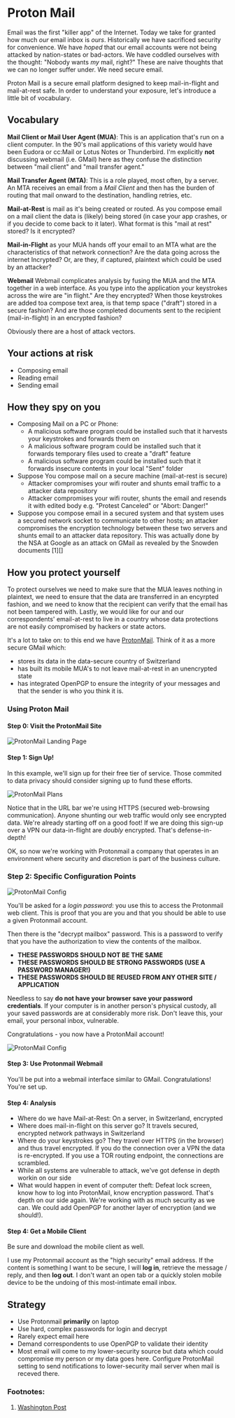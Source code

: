 # Proton Mail

Email was the first "killer app" of the Internet. Today we take for granted how
much *our* email inbox is *ours*. Historically we have sacrificed security for
convenience. We have *hoped* that our email accounts were not being attacked by
nation-states or bad-actors. We have coddled ourselves with the thought:
"Nobody wants *my* mail, right?" These are naive thoughts that we can no longer
suffer under. We need secure email.

Proton Mail is a secure email platform designed to keep mail-in-flight and
mail-at-rest safe. In order to understand your exposure, let's introduce a
little bit of vocabulary.

## Vocabulary

**Mail Client or Mail User Agent (MUA)**: This is an application that's run on
a client computer. In the 90's mail applications of this variety would have
been Eudora or cc:Mail or Lotus Notes or Thunderbird. I'm explicitly **not**
discussing webmail (i.e.  GMail) here as they confuse the distinction between
"mail client" and "mail transfer agent."

**Mail Transfer Agent (MTA)**: This is a role played, most often, by a server.
An MTA receives an email from a _Mail Client_ and then has the burden of
routing that mail onward to the destination, handling retries, etc.

**Mail-at-Rest** is mail as it's being created or routed. As you compose email
on a mail client the data is (likely) being stored (in case your app crashes,
or if you decide to come back to it later). What format is this "mail at rest"
stored? Is it encrypted?

**Mail-in-Flight** as your MUA hands off your email to an MTA what are the
characteristics of that network connection? Are the data going across the
internet Incrypted? Or, are they, if captured, plaintext which could be used by
an attacker?

**Webmail** Webmail complicates analysis by fusing the MUA and the MTA together
in a web interface. As you type into the application your keystrokes across the
wire are "in flight." Are they encrypted? When those keystrokes are added toa
compose text area, is that temp space ("draft") stored in a secure fashion? And
are those completed documents sent to the recipient (mail-in-flight) in an
encrypted fashion?

Obviously there are a host of attack vectors.

## Your actions at risk

* Composing email
* Reading email
* Sending email

## How they spy on you

* Composing Mail on a PC or Phone:
  * A malicious software program could be installed such that it harvests your keystrokes and forwards them on
  * A malicious software program could be installed such that it forwards temporary files used to create a "draft" feature
  * A malicious software program could be installed such that it forwards insecure contents in your local "Sent" folder
* Suppose You compose mail on a secure machine (mail-at-rest is secure)
  * Attacker compromises your wifi router and shunts email traffic to a attacker data repository
  * Attacker compromises your wifi router, shunts the email and resends it with edited body e.g. "Protest Canceled" or "Abort: Danger!"
* Suppose you compose email in a secured system and that system uses a
  secured network socket to communicate to other hosts; an attacker compromises
  the encryption technology between these two servers and shunts email to an
  attacker data repository. This was actually done by the NSA at Google as an
  attack on GMail as revealed by the Snowden documents [1][]

## How you protect yourself

To protect ourselves we need to make sure that the MUA leaves nothing in
plaintext, we need to ensure that the data are transferred in an encyrpted
fashion, and we need to know that the recipient can verify that the email has
not been tampered with. Lastly, we would like for our and our correspondents'
email-at-rest to live in a country whose data protections are not easily
compromised by hackers or state actors.

It's a lot to take on: to this end we have [ProtonMail][]. Think of it as a
more secure GMail which:

* stores its data in the data-secure country of Switzerland
* has built its mobile MUA's to not leave mail-at-rest in an unencrypted state
* has integrated OpenPGP to ensure the integrity of your messages and that the
  sender is who you think it is.

### Using Proton Mail

#### Step 0: Visit the ProtonMail Site

![ProtonMail Landing Page](./proton-mail-images/landing.png)

#### Step 1: Sign Up!

In this example, we'll sign up for their free tier of service. Those commited
to data privacy should consider signing up to fund these efforts.

![ProtonMail Plans](./proton-mail-images/plan.png)

Notice that in the URL bar we're using HTTPS (secured web-browsing
communication). Anyone shunting our web traffic would only see encrypted data.
We're already starting off on a good foot! If we are doing this sign-up over a
VPN our data-in-flight are *doubly* encrypted. That's defense-in-depth!

OK, so now we're working with Protonmail a company that operates in an
environment where security and discretion is part of the business culture.

### Step 2: Specific Configuration Points

![ProtonMail Config](./proton-mail-images/signup.png)

You'll be asked for a _login password_: you use this to access the Protonmail
web client. This is proof that you are you and that you should be able to use a
given Protonmail account.

Then there is the "decrypt mailbox" password. This is a password to verify that
you have the authorization to view the contents of the mailbox.

* **THESE PASSWORDS SHOULD NOT BE THE SAME**
* **THESE PASSWORDS SHOULD BE STRONG PASSWORDS (USE A PASSWORD MANAGER!)**
* **THESE PASSWORDS SHOULD BE REUSED FROM ANY OTHER SITE / APPLICATION**

Needless to say **do not have your browser save your password credentials**. If
your computer is in another person's physical custody, all your saved passwords
are at considerably more risk. Don't leave this, your email, your personal
inbox, vulnerable.

Congratulations - you now have a ProtonMail account!

![ProtonMail Config](./proton-mail-images/welcome.png)

#### Step 3: Use Protonmail Webmail

You'll be put into a webmail interface similar to GMail. Congratulations!
You're set up.

#### Step 4: Analysis

* Where do we have Mail-at-Rest: On a server, in Switzerland, encrypted
* Where does mail-in-flight on this server go? It travels secured, encrypted
  network pathways in Switzerland
* Where do your keystrokes go? They travel over HTTPS (in the browser) and
  thus travel encrypted. If you do the connection over a VPN the data is
  re-encrypted. If you use a TOR routing endpoint, the connections are
  scrambled.
* While all systems are vulnerable to attack, we've got defense in depth
  workin on our side
* What would happen in event of computer theft: Defeat lock screen, know how
  to log into ProtonMail, know encryption password. That's depth on our
  side again. We're working with as much security as we can. We could add
  OpenPGP for another layer of encryption (and we should!).

#### Step 4: Get a Mobile Client

Be sure and download the mobile client as well.

I use my Protonmail account as the "high security" email address. If the
content is something I want to be secure, I will **log in**, retrieve the
message / reply, and then **log out**. I don't want an open tab or a quickly
stolen mobile device to be the undoing of this most-intimate email inbox.

## Strategy

* Use Protonmail **primarily** on laptop
* Use hard, complex passwords for login and decrypt
* Rarely expect email here
* Demand correspondents to use OpenPGP to validate their identity
* Most email will come to my lower-security source but data which could
  compromise my person or my data goes here. Configure ProtonMail setting to
  send notifications to lower-security mail server when mail is receved there.


### Footnotes:

1.  [Washington Post](https://www.washingtonpost.com/world/national-security/nsa-infiltrates-links-to-yahoo-google-data-centers-worldwide-snowden-documents-say/2013/10/30/e51d661e-4166-11e3-8b74-d89d714ca4dd_story.html)


[Protonmail]: https://protonmail.com/
